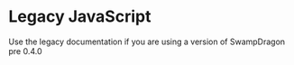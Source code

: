 # Legacy JavaScript

Use the legacy documentation if you are using a version of SwampDragon pre 0.4.0 


